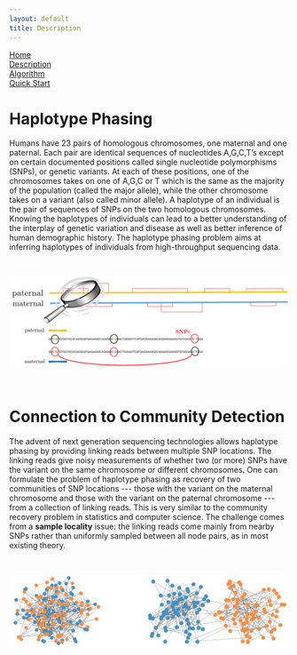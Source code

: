 ```yaml
---
layout: default
title: Description
---
```


[Home](https://chenyx04.github.io/Spectral-Stitching/)  
[Description](https://chenyx04.github.io/Spectral-Stitching/Description)  
[Algorithm](https://chenyx04.github.io/Spectral-Stitching/Algorithm)  
[Quick Start](https://chenyx04.github.io/Spectral-Stitching/users_guide)

# Haplotype Phasing


Humans have 23 pairs of homologous chromosomes, one maternal and one paternal. Each pair are
identical sequences of nucleotides A,G,C,T’s except on certain documented positions called single nucleotide
polymorphisms (SNPs), or genetic variants. At each of these positions, one of the chromosomes takes on
one of A,G,C or T which is the same as the majority of the population (called the major allele), while the
other chromosome takes on a variant (also called minor allele). A haplotype of an individual is the pair of sequences of SNPs on the two homologous chromosomes. Knowing the haplotypes of individuals can lead to a better understanding of the interplay of genetic variation and disease as well as better inference of human demographic history. The haplotype phasing problem aims at inferring haplotypes of individuals from high-throughput sequencing data. 

<br>

![Image of haplotype phasing](SNP0.png)

<br>

# Connection to Community Detection

The advent of next generation sequencing technologies allows haplotype phasing by providing linking reads between multiple SNP locations. The linking reads give noisy measurements of whether two (or more) SNPs have the variant on
the same chromosome or different chromosomes. One can formulate the problem of haplotype phasing as recovery of two communities of SNP locations --- those with the variant on the maternal chromosome and those with the variant on the paternal chromosome --- from a collection of linking reads. This is very similar to the community recovery problem in statistics and computer science.  The challenge comes from a **sample locality** issue: the linking reads come mainly 
from nearby SNPs rather than uniformly sampled between all node pairs, as in most existing theory. 

<br>

![Image of haplotype phasing](SBM1.png)

<br>

